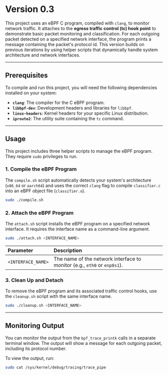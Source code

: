 # Version 0.3 

This project uses an eBPF C program, compiled with `clang`, to monitor network traffic. It attaches to the **egress traffic control (tc) hook point** to demonstrate basic packet monitoring and classification. For each outgoing packet detected on a specified network interface, the program prints a message containing the packet's protocol id. This version builds on previous iterations by using helper scripts that dynamically handle system architecture and network interfaces.

-----

## Prerequisites

To compile and run this project, you will need the following dependencies installed on your system:

  * **`clang`**: The compiler for the C eBPF program.
  * **`libbpf-dev`**: Development headers and libraries for `libbpf`.
  * **`linux-headers`**: Kernel headers for your specific Linux distribution.
  * **`iproute2`**: The utility suite containing the `tc` command.

-----

## Usage

This project includes three helper scripts to manage the eBPF program. They require `sudo` privileges to run.

### 1\. Compile the eBPF Program

The `compile.sh` script automatically detects your system's architecture (`x86_64` or `aarch64`) and uses the correct `clang` flag to compile `classifier.c` into an eBPF object file (`classifier.o`).

```bash
sudo ./compile.sh
```

### 2\. Attach the eBPF Program

The `attach.sh` script installs the eBPF program on a specified network interface. It requires the interface name as a command-line argument.

```bash
sudo ./attach.sh <INTERFACE_NAME>
```

| Parameter | Description |
| :--- | :--- |
| `<INTERFACE_NAME>` | The name of the network interface to monitor (e.g., `eth0` or `enp0s1`). |

### 3\. Clean Up and Detach

To remove the eBPF program and its associated traffic control hooks, use the `cleanup.sh` script with the same interface name.

```bash
sudo ./cleanup.sh <INTERFACE_NAME>
```

-----

## Monitoring Output

You can monitor the output from the `bpf_trace_printk` calls in a separate terminal window. The output will show a message for each outgoing packet, including its protocol number.

To view the output, run:

```bash
sudo cat /sys/kernel/debug/tracing/trace_pipe
```
